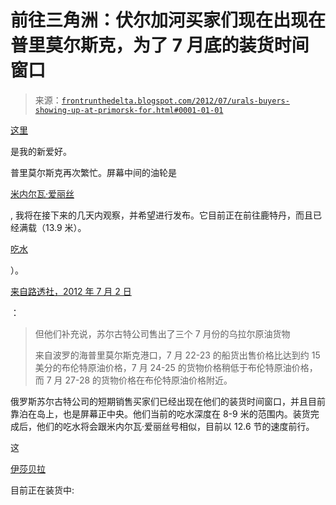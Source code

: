 <!--yml

类别: 未分类

时间: 2024-05-12 23:28:04

-->

# 前往三角洲：伏尔加河买家们现在出现在普里莫尔斯克，为了 7 月底的装货时间窗口

> 来源：[`frontrunthedelta.blogspot.com/2012/07/urals-buyers-showing-up-at-primorsk-for.html#0001-01-01`](https://frontrunthedelta.blogspot.com/2012/07/urals-buyers-showing-up-at-primorsk-for.html#0001-01-01)

[这里](http://marinetraffic.com/ais)

是我的新爱好。

普里莫尔斯克再次繁忙。屏幕中间的油轮是

[米内尔瓦·爱丽丝](http://marinetraffic.com/ais/showallphotos.aspx?imo=9309435)

, 我将在接下来的几天内观察，并希望进行发布。它目前正在前往鹿特丹，而且已经满载（13.9 米）。

[吃水](http://en.wikipedia.org/wiki/Draft_(hull))

）。

[来自路透社，2012 年 7 月 2 日](http://www.reuters.com/article/2012/07/02/markets-mediterranean-crude-idUSL6E8I2FV820120702)

：

> 但他们补充说，苏尔古特公司售出了三个 7 月份的乌拉尔原油货物
> 
> 来自波罗的海普里莫尔斯克港口，7 月 22-23 的船货出售价格比达到约 15 美分的布伦特原油价格，7 月 24-25 的货物价格稍低于布伦特原油价格，而 7 月 27-28 的货物价格在布伦特原油价格附近。

俄罗斯苏尔古特公司的短期销售买家们已经出现在他们的装货时间窗口，并且目前靠泊在岛上，也是屏幕正中央。他们当前的吃水深度在 8-9 米的范围内。装货完成后，他们的吃水将会跟米内尔瓦·爱丽丝号相似，目前以 12.6 节的速度前行。

这

[伊莎贝拉](http://marinetraffic.com/ais/showallphotos.aspx?imo=9255672)

目前正在装货中:
